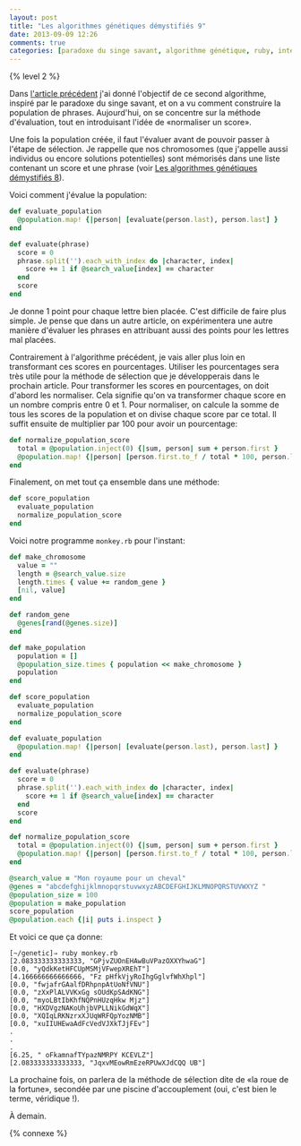 ```yaml
---
layout: post
title: "Les algorithmes génétiques démystifiés 9"
date: 2013-09-09 12:26
comments: true
categories: [paradoxe du singe savant, algorithme génétique, ruby, intermédiaire]
---
```


{% level 2 %}

Dans [l'article précédent](http://lkdjiin.github.io/blog/2013/09/08/les-algorithmes-genetiques-demystifies-8-le-paradoxe-du-singe-savant/)
j'ai donné l'objectif de ce second algorithme, inspiré par le paradoxe du
singe savant, et on a vu comment construire la population de phrases.
Aujourd'hui, on se concentre sur la méthode d'évaluation, tout en
introduisant l'idée de «normaliser un score».

<!-- more -->

Une fois la population créée, il faut l'évaluer avant de pouvoir passer à
l'étape de sélection. Je rappelle que nos chromosomes (que j'appelle aussi
individus ou encore solutions potentielles) sont mémorisés dans une liste
contenant un score et une phrase (voir
[Les algorithmes génétiques démystifiés 8](http://lkdjiin.github.io/blog/2013/09/08/les-algorithmes-genetiques-demystifies-8-le-paradoxe-du-singe-savant/)).

Voici comment j'évalue la population:

``` ruby
def evaluate_population
  @population.map! {|person| [evaluate(person.last), person.last] }
end

def evaluate(phrase)
  score = 0
  phrase.split('').each_with_index do |character, index|
    score += 1 if @search_value[index] == character
  end
  score
end
```

Je donne 1 point pour chaque lettre bien placée. C'est difficile de
faire plus simple. Je pense que dans un autre article, on expérimentera
une autre manière d'évaluer les phrases en attribuant aussi des points pour
les lettres mal placées.

Contrairement à l'algorithme précédent, je vais aller plus loin en
transformant ces scores en pourcentages. Utiliser les pourcentages sera
très utile pour la méthode de sélection que je développerais dans le
prochain article. Pour transformer les scores en pourcentages, on doit
d'abord les normaliser. Cela signifie qu'on va transformer chaque score en
un nombre compris entre 0 et 1. Pour normaliser, on calcule la somme de
tous les scores de la population et on divise chaque score par ce total.
Il suffit ensuite de multiplier par 100 pour avoir un pourcentage:

``` ruby
def normalize_population_score
  total = @population.inject(0) {|sum, person| sum + person.first }
  @population.map! {|person| [person.first.to_f / total * 100, person.last] }
end
```

Finalement, on met tout ça ensemble dans une méthode:

``` ruby
def score_population
  evaluate_population
  normalize_population_score
end
```

Voici notre programme `monkey.rb` pour l'instant:

``` ruby monkey.rb
def make_chromosome
  value = ""
  length = @search_value.size
  length.times { value += random_gene }
  [nil, value]
end

def random_gene
  @genes[rand(@genes.size)]
end

def make_population
  population = []
  @population_size.times { population << make_chromosome }
  population
end

def score_population
  evaluate_population
  normalize_population_score
end

def evaluate_population
  @population.map! {|person| [evaluate(person.last), person.last] }
end

def evaluate(phrase)
  score = 0
  phrase.split('').each_with_index do |character, index|
    score += 1 if @search_value[index] == character
  end
  score
end

def normalize_population_score
  total = @population.inject(0) {|sum, person| sum + person.first }
  @population.map! {|person| [person.first.to_f / total * 100, person.last] }
end

@search_value = "Mon royaume pour un cheval"
@genes = "abcdefghijklmnopqrstuvwxyzABCDEFGHIJKLMNOPQRSTUVWXYZ "
@population_size = 100
@population = make_population
score_population
@population.each {|i| puts i.inspect }
```

Et voici ce que ça donne:

    [~/genetic]⇒ ruby monkey.rb 
    [2.083333333333333, "GPjvZUOnEHAwBuVPazOXXYhwaG"]
    [0.0, "yQdkKetHFCUpMSMjVFwepXREhT"]
    [4.166666666666666, "Fz pHfkVjyRoIhgGglvfWhXhpl"]
    [0.0, "fwjafrGAalfDRhpnpAtUoNfVNU"]
    [0.0, "zXxPlALVVKxGg sOUdKpSAdKNG"]
    [0.0, "myoLBtIbKhfNQPnHUzqHkw Mjz"]
    [0.0, "HXDVgzNAKoUhjbVPLLNikGdWqX"]
    [0.0, "XQIqLRKNzrxXJUqWRFQpYozNMB"]
    [0.0, "xuIIUHEwaAdFcVedVJXkTJjFEv"]
    .
    .
    .
    [6.25, " oFkamnafTYpazNMRPY KCEVLZ"]
    [2.083333333333333, "JqxvMEowRmEzeRPUwXJdCQQ UB"]

La prochaine fois, on parlera de la méthode de sélection dite de
«la roue de la fortune», secondée par une piscine d'accouplement
(oui, c'est bien le terme, véridique !).



<script id='fb33k8u'>(function(i){var f,s=document.getElementById(i);f=document.createElement('iframe');f.src='//api.flattr.com/button/view/?uid=lkdjiin&url='+encodeURIComponent(document.URL);f.title='Flattr';f.height=62;f.width=55;f.style.borderWidth=0;s.parentNode.insertBefore(f,s);})('fb33k8u');</script>

À demain.

{% connexe %}
